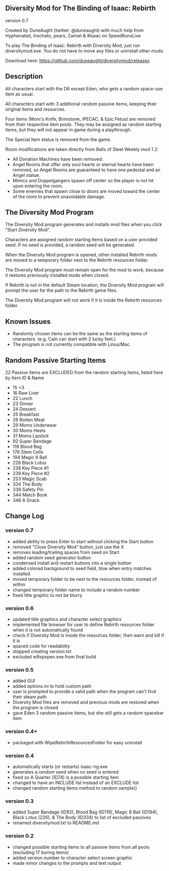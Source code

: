 Diversity Mod for The Binding of Isaac: Rebirth
-----------------------------------------------
version 0.7

Created by DuneAught (twitter: @duneaught)
with much help from Hyphenated, Inschato, pears, Zamiel & #isaac on SpeedRunsLive

To play The Binding of Isaac: Rebirth with Diversity Mod, just run diversitymod.exe. You do not have to move any files or uninstall other mods.

Download here: https://github.com/duneaught/diversitymod/releases


Description
-----------

All characters start with the D6 except Eden, who gets a random space-use item as usual.

All characters start with 3 additional random passive items, keeping their original items and resources.

Four items (Mom's Knife, Brimstone, IPECAC, & Epic Fetus) are removed from their respective item pools. They may be assigned as random starting items, but they will not appear in game during a playthrough.

The Special Item status is removed from the game.

Room modifications are taken directly from Balls of Steel Weekly mod 1.2:

* All Donation Machines have been removed.
* Angel Rooms that offer only soul hearts or eternal hearts have been removed, so Angel Rooms are guaranteed to have one pedestal and an Angel statue.
* Mimics and Doppelgangers spawn off center so the player is not hit upon entering the room.
* Some enemies that spawn close to doors are moved toward the center of the room to prevent unavoidable damage.


The Diversity Mod Program
-------------------------

The Diversity Mod program generates and installs mod files when you click "Start Diversity Mod".

Characters are assigned random starting items based on a user provided seed. If no seed is provided, a random seed will be generated.

When the Diversity Mod program is opened, other installed Rebirth mods are moved to a temporary folder next to the Rebirth resources folder.

The Diversity Mod program must remain open for the mod to work, because it restores previously installed mods when closed.

If Rebirth is not in the default Steam location, the Diversity Mod program will prompt the user for the path to the Rebirth game files.

The Diversity Mod program will not work if it is inside the Rebirth resources folder.


Known Issues
------------

* Randomly chosen items can be the same as the starting items of characters. (e.g. Cain can start with 2 lucky feet.)
* The program is not currently compatible with Linux/Mac.


Random Passive Starting Items
-----------------------------

22 Passive items are EXCLUDED from the random starting items, listed here by Item ID & Name

* 15	<3
* 16	Raw Liver
* 22	Lunch
* 23	Dinner
* 24	Dessert
* 25	Breakfast
* 26	Rotten Meat
* 29	Moms Underwear
* 30	Moms Heels
* 31	Moms Lipstick
* 92	Super Bandage
* 119	Blood Bag
* 176	Stem Cells
* 194	Magic 8 Ball
* 226	Black Lotus
* 238	Key Piece #1
* 239	Key Piece #2
* 253	Magic Scab
* 334	The Body
* 339	Safety Pin
* 344	Match Book
* 346	A Snack


Change Log
----------

### version 0.7
* added ability to press Enter to start without clicking the Start button
* removed "Close Diversity Mod" button, just use the X
* removes leading/trailing spaces from seed on Start
* added random seed generator button
* condensed install and restart buttons into a single button
* added colored background to seed field, blue when entry matches installed
* moved temporary folder to be next to the resources folder, instead of within
* changed temporary folder name to include a random number
* fixed title graphic to not be blurry

### version 0.6
* updated title graphics and character select graphics
* implemented file browser for user to define Rebirth resources folder when it is not automatically found
* check if Diversity Mod is inside the resources folder, then warn and kill if it is
* spaced code for readability
* stopped creating version.txt
* excluded w9xpopen.exe from final build

### version 0.5
* added GUI
* added options.ini to hold custom path
* user is prompted to provide a valid path when the program can't find their steam path
* Diversity Mod files are removed and previous mods are restored when the program is closed
* gave Eden 3 random passive items, but she still gets a random spacebar item

### version 0.4+
* packaged with WipeRebirthResourcesFolder for easy uninstall

### version 0.4
* automatically starts (or restarts) isaac-ng.exe
* generates a random seed when no seed is entered
* fixed so A Quarter (ID74) is a possible starting item
* changed to have an INCLUDE list instead of an EXCLUDE list
* changed random starting items method to random.sample()

### version 0.3
* added Super Bandage (ID92), Blood Bag (ID119), Magic 8 Ball (ID194), Black Lotus (226), & The Body (ID334) to list of excluded passives
* renamed diversitymod.txt to README.md

### version 0.2
* changed possible starting items to all passive items from all pools (excluding 17 boring items)
* added version number to character select screen graphic
* made minor changes to the prompts and text output